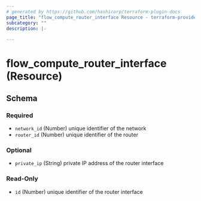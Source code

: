 ```yaml
---
# generated by https://github.com/hashicorp/terraform-plugin-docs
page_title: "flow_compute_router_interface Resource - terraform-provider-flow"
subcategory: ""
description: |-
  
---
```


# flow_compute_router_interface (Resource)





<!-- schema generated by tfplugindocs -->
## Schema

### Required

- `network_id` (Number) unique identifier of the network
- `router_id` (Number) unique identifier of the router

### Optional

- `private_ip` (String) private IP address of the router interface

### Read-Only

- `id` (Number) unique identifier of the router interface


